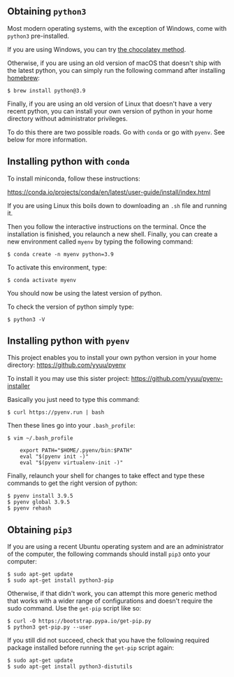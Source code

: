 ## Obtaining `python3`

Most modern operating systems, with the exception of Windows, come with `python3` pre-installed.

If you are using Windows, you can try [the chocolatey method](https://lmgtfy.com/?q=install+python3+on+windows+with+chocolatey).

Otherwise, if you are using an old version of macOS that doesn't ship with the latest python, you can simply run the following command after installing [homebrew](https://brew.sh/):

    $ brew install python@3.9

Finally, if you are using an old version of Linux that doesn't have a very recent python, you can install your own version of python in your home directory without administrator privileges.

To do this there are two possible roads. Go with `conda` or go with `pyenv`. See below for more information.


## Installing python with `conda`

To install miniconda, follow these instructions:

https://conda.io/projects/conda/en/latest/user-guide/install/index.html

If you are using Linux this boils down to downloading an `.sh` file and running it.

Then you follow the interactive instructions on the terminal. Once the installation is finished, you relaunch a new shell. Finally, you can create a new environment called `myenv` by typing the following command:

    $ conda create -n myenv python=3.9

To activate this environment, type:

    $ conda activate myenv

You should now be using the latest version of python.

To check the version of python simply type:

    $ python3 -V


## Installing python with `pyenv`

This project enables you to install your own python version in your home directory: https://github.com/yyuu/pyenv

To install it you may use this sister project: https://github.com/yyuu/pyenv-installer

Basically you just need to type this command:

    $ curl https://pyenv.run | bash

Then these lines go into your ``.bash_profile``:

    $ vim ~/.bash_profile

        export PATH="$HOME/.pyenv/bin:$PATH"
        eval "$(pyenv init -)"
        eval "$(pyenv virtualenv-init -)"

Finally, relaunch your shell for changes to take effect and type these commands to get the right version of python:

    $ pyenv install 3.9.5
    $ pyenv global 3.9.5
    $ pyenv rehash


## Obtaining `pip3`

If you are using a recent Ubuntu operating system and are an administrator of the computer, the following commands should install `pip3` onto your computer:

    $ sudo apt-get update
    $ sudo apt-get install python3-pip

Otherwise, if that didn't work, you can attempt this more generic method that works with a wider range of configurations and doesn't require the sudo command. Use the `get-pip` script like so:

    $ curl -O https://bootstrap.pypa.io/get-pip.py
    $ python3 get-pip.py --user

If you still did not succeed, check that you have the following required package installed before running the `get-pip` script again:

    $ sudo apt-get update
    $ sudo apt-get install python3-distutils
